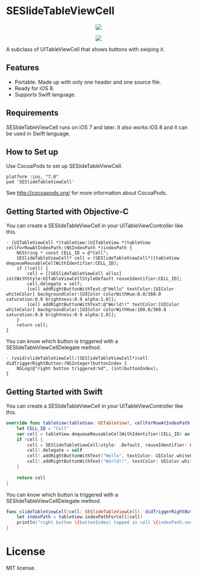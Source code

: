 SESlideTableViewCell
====================

<p align="center"><img src="http://i.imgur.com/NUJ9Hts.gif"/></p>
<p align="center"><img src="http://i.imgur.com/ic1fwxp.gif"/></p>

A subclass of UITableViewCell that shows buttons with swiping it.

## Features
* Portable. Made up with only one header and one source file.
* Ready for iOS 8.
* Supports Swift language.

## Requirements

SESlideTableViewCell runs on iOS 7 and later.
It also works iOS 8 and it can be used in Swift language.

## How to Set up

Use CocoaPods to set up SESlideTableViewCell.
```
platform :ios, "7.0"
pod 'SESlideTableViewCell'
```

See http://cocoapods.org/ for more information about CocoaPods.

## Getting Started with Objective-C

You can create a SESlideTableViewCell in your UITableViewController like this.
```objc
- (UITableViewCell *)tableView:(UITableView *)tableView cellForRowAtIndexPath:(NSIndexPath *)indexPath {
	NSString * const CELL_ID = @"Cell";
	SESlideTableViewCell* cell = (SESlideTableViewCell*)[tableView dequeueReusableCellWithIdentifier:CELL_ID];
	if (!cell) {
		cell = [[SESlideTableViewCell alloc] initWithStyle:UITableViewCellStyleDefault reuseIdentifier:CELL_ID];
		cell.delegate = self;
		[cell addRightButtonWithText:@"Hello" textColor:[UIColor whiteColor] backgroundColor:[UIColor colorWithHue:0.0/360.0 saturation:0.8 brightness:0.9 alpha:1.0]];
		[cell addRightButtonWithText:@"World!!" textColor:[UIColor whiteColor] backgroundColor:[UIColor colorWithHue:180.0/360.0 saturation:0.8 brightness:0.9 alpha:1.0]];
	}
	return cell;
}
```

You can know which button is triggered with a SESlideTableViewCellDelegate method.
```objc
- (void)slideTableViewCell:(SESlideTableViewCell*)cell didTriggerRightButton:(NSInteger)buttonIndex {
	NSLog(@"right button triggered:%d", (int)buttonIndex);
}
```
## Getting Started with Swift

You can create a SESlideTableViewCell in your UITableViewController like this.
```swift
override func tableView(tableView: UITableView!, cellForRowAtIndexPath indexPath: NSIndexPath!) -> UITableViewCell? {
	let CELL_ID = "Cell"
	var cell = tableView.dequeueReusableCellWithIdentifier(CELL_ID) as? SESlideTableViewCell
	if !cell {
		cell = SESlideTableViewCell(style: .Default, reuseIdentifier: CELL_ID)
		cell!.delegate = self
		cell!.addRightButtonWithText("Hello", textColor: UIColor.whiteColor(), backgroundColor: UIColor(hue: 0.0/360.0, saturation: 0.8, brightness: 0.9, alpha: 1.0))
		cell!.addRightButtonWithText("World!!", textColor: UIColor.whiteColor(), backgroundColor: UIColor(hue: 180.0/360.0, saturation: 0.8, brightness: 0.9, alpha: 1.0))
	}
	
    return cell
}
```
You can know which button is triggered with a SESlideTableViewCellDelegate method.
```swift
func slideTableViewCell(cell: SESlideTableViewCell!, didTriggerRightButton buttonIndex: NSInteger) {
	let indexPath = tableView.indexPathForCell(cell)
	println("right button \(buttonIndex) tapped in cell \(indexPath.section) - \(indexPath.row)")
}
```

# License

MIT license.
